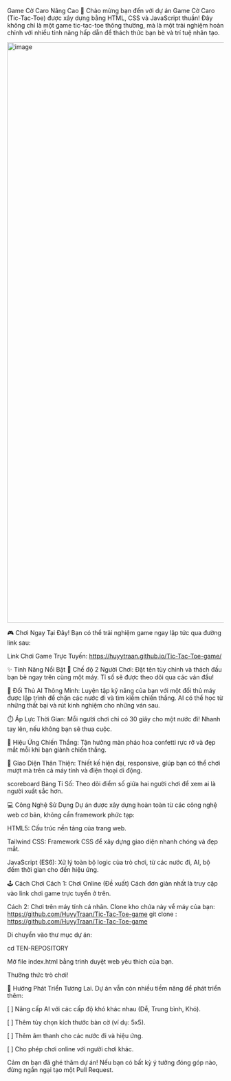 Game Cờ Caro Nâng Cao 🚀
Chào mừng bạn đến với dự án Game Cờ Caro (Tic-Tac-Toe) được xây dựng bằng HTML, CSS và JavaScript thuần! Đây không chỉ là một game tic-tac-toe thông thường, mà là một trải nghiệm hoàn chỉnh với nhiều tính năng hấp dẫn để thách thức bạn bè và trí tuệ nhân tạo.

<img width="2428" height="1345" alt="image" src="https://github.com/user-attachments/assets/a256c557-29e3-450a-8ba7-8007a0ad5b46" />


🎮 Chơi Ngay Tại Đây!
Bạn có thể trải nghiệm game ngay lập tức qua đường link sau:

Link Chơi Game Trực Tuyến: https://huyytraan.github.io/Tic-Tac-Toe-game/ 



✨ Tính Năng Nổi Bật
👥 Chế độ 2 Người Chơi: Đặt tên tùy chỉnh và thách đấu bạn bè ngay trên cùng một máy. Tỉ số sẽ được theo dõi qua các ván đấu!

🤖 Đối Thủ AI Thông Minh: Luyện tập kỹ năng của bạn với một đối thủ máy được lập trình để chặn các nước đi và tìm kiếm chiến thắng. AI có thể học từ những thất bại và rút kinh nghiệm cho những ván sau.

⏱️ Áp Lực Thời Gian: Mỗi người chơi chỉ có 30 giây cho một nước đi! Nhanh tay lên, nếu không bạn sẽ thua cuộc.

🎉 Hiệu Ứng Chiến Thắng: Tận hưởng màn pháo hoa confetti rực rỡ và đẹp mắt mỗi khi bạn giành chiến thắng.

📱 Giao Diện Thân Thiện: Thiết kế hiện đại, responsive, giúp bạn có thể chơi mượt mà trên cả máy tính và điện thoại di động.

scoreboard Bảng Tỉ Số: Theo dõi điểm số giữa hai người chơi để xem ai là người xuất sắc hơn.

💻 Công Nghệ Sử Dụng
Dự án được xây dựng hoàn toàn từ các công nghệ web cơ bản, không cần framework phức tạp:

HTML5: Cấu trúc nền tảng của trang web.

Tailwind CSS: Framework CSS để xây dựng giao diện nhanh chóng và đẹp mắt.

JavaScript (ES6): Xử lý toàn bộ logic của trò chơi, từ các nước đi, AI, bộ đếm thời gian cho đến hiệu ứng.

🕹️ Cách Chơi
Cách 1: Chơi Online (Đề xuất)
Cách đơn giản nhất là truy cập vào link chơi game trực tuyến ở trên.

Cách 2: Chơi trên máy tính cá nhân.
Clone kho chứa này về máy của bạn:
https://github.com/HuyyTraan/Tic-Tac-Toe-game
git clone : https://github.com/HuyyTraan/Tic-Tac-Toe-game

Di chuyển vào thư mục dự án:

cd TEN-REPOSITORY

Mở file index.html bằng trình duyệt web yêu thích của bạn.

Thưởng thức trò chơi!

🌟 Hướng Phát Triển Tương Lai.
Dự án vẫn còn nhiều tiềm năng để phát triển thêm:

[ ] Nâng cấp AI với các cấp độ khó khác nhau (Dễ, Trung bình, Khó).

[ ] Thêm tùy chọn kích thước bàn cờ (ví dụ: 5x5).

[ ] Thêm âm thanh cho các nước đi và hiệu ứng.

[ ] Cho phép chơi online với người chơi khác.

Cảm ơn bạn đã ghé thăm dự án! Nếu bạn có bất kỳ ý tưởng đóng góp nào, đừng ngần ngại tạo một Pull Request.
